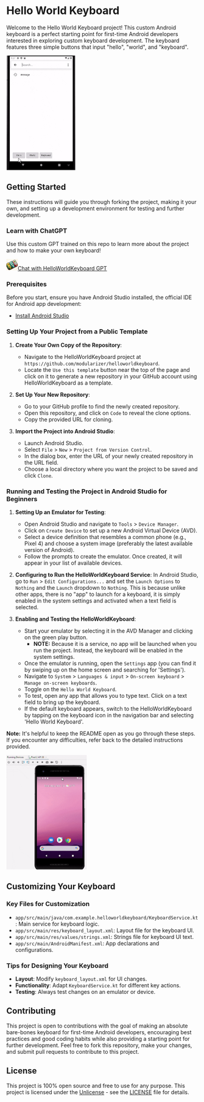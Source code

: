 # Hello World Keyboard

Welcome to the Hello World Keyboard project! 
This custom Android keyboard is a perfect starting point for first-time Android developers interested in exploring custom keyboard development. 
The keyboard features three simple buttons that input "hello", "world", and "keyboard".

<img src="./images/use.gif" height="300"/>

## Getting Started

These instructions will guide you through forking the project, making it your own, and setting up a development environment for testing and further development.

### Learn with ChatGPT
Use this custom GPT trained on this repo to learn more about the project and how to make your own keyboard!

<a href="https://chat.openai.com/g/g-i1y7EpBXV-helloworldkeyboard">
    <img src="./images/logo.png" style="height:30px">Chat with HelloWorldKeyboard GPT
</a>

### Prerequisites

Before you start, ensure you have Android Studio installed, the official IDE for Android app development:

- [Install Android Studio](https://developer.android.com/studio/install)

### Setting Up Your Project from a Public Template

1. **Create Your Own Copy of the Repository**:
    - Navigate to the HelloWorldKeyboard project at `https://github.com/modularizer/helloworldkeyboard`.
    - Locate the `Use this template` button near the top of the page and click on it to generate a new repository in your GitHub account using HelloWorldKeyboard as a template.

2. **Set Up Your New Repository**:
    - Go to your GitHub profile to find the newly created repository.
    - Open this repository, and click on `Code` to reveal the clone options.
    - Copy the provided URL for cloning.

3. **Import the Project into Android Studio**:
    - Launch Android Studio.
    - Select `File` > `New` > `Project from Version Control`.
    - In the dialog box, enter the URL of your newly created repository in the URL field.
    - Choose a local directory where you want the project to be saved and click `Clone`.

### Running and Testing the Project in Android Studio for Beginners

1. **Setting Up an Emulator for Testing**:
   - Open Android Studio and navigate to `Tools` > `Device Manager`.
   - Click on `Create Device` to set up a new Android Virtual Device (AVD).
   - Select a device definition that resembles a common phone (e.g., Pixel 4) and choose a system image (preferably the latest available version of Android).
   - Follow the prompts to create the emulator. Once created, it will appear in your list of available devices.

2. **Configuring to Run the HelloWorldKeyboard Service**:
In Android Studio, go to `Run` > `Edit Configurations...` and set the `Launch Options` to `Nothing` and the `Launch` dropdown to `Nothing`. 
This is because unlike other apps, there is no "app" to launch for a keyboard, it is simply enabled in the system settings and activated when a text field is selected.

3. **Enabling and Testing the HelloWorldKeyboard**:
   - Start your emulator by selecting it in the AVD Manager and clicking on the green play button.
     - **NOTE:** Because it is a service, no app will be launched when you run the project. Instead, the keyboard will be enabled in the system settings.
   - Once the emulator is running, open the `Settings` app (you can find it by swiping up on the home screen and searching for 'Settings').
   - Navigate to `System` > `Languages & input` > `On-screen keyboard` > `Manage on-screen keyboards`.
   - Toggle on the `Hello World Keyboard`.
   - To test, open any app that allows you to type text. Click on a text field to bring up the keyboard.
   - If the default keyboard appears, switch to the HelloWorldKeyboard by tapping on the keyboard icon in the navigation bar and selecting 'Hello World Keyboard'.

**Note:** It's helpful to keep the README open as you go through these steps. If you encounter any difficulties, refer back to the detailed instructions provided.

<img src="./images/setup.gif" height="300"/>

## Customizing Your Keyboard
### Key Files for Customization
- `app/src/main/java/com.example.helloworldkeyboard/KeyboardService.kt`: Main service for keyboard logic.
- `app/src/main/res/keyboard_layout.xml`: Layout file for the keyboard UI.
- `app/src/main/res/values/strings.xml`: Strings file for keyboard UI text.
- `app/src/main/AndroidManifest.xml`: App declarations and configurations.

### Tips for Designing Your Keyboard
- **Layout**: Modify `keyboard_layout.xml` for UI changes.
- **Functionality**: Adapt `KeyboardService.kt` for different key actions.
- **Testing**: Always test changes on an emulator or device.

## Contributing

This project is open to contributions with the goal of making an absolute bare-bones keyboard for first-time Android developers,
encouraging best practices and good coding habits while also providing a starting point for further development.
Feel free to fork this repository, make your changes, and submit pull requests to contribute to this project.

## License

This project is 100% open source and free to use for any purpose.
This project is licensed under the [Unlicense](https://unlicense.org) - see the [LICENSE](LICENSE) file for details.


